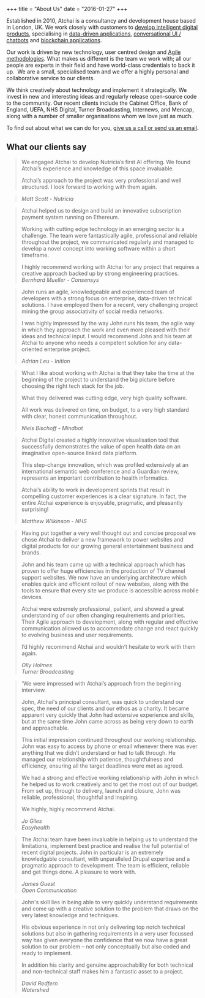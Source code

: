 +++
title = "About Us"
date = "2016-01-27"
+++


Established in 2010, Atchai is a consultancy and development house based in London, UK.  We work closely with customers to [develop intelligent digital products](/we-develop/product-development), specialising in [data-driven applications](/we-develop/data-web-applications), [conversational UI / chatbots](/we-develop/conversational-ui-chatbots) and [blockchain applications](/we-develop/blockchain-ethereum-development).

Our work is driven by new technology, user centred design and [Agile methodologies](/about-us/how-we-work). What makes us different is the team we work with; all our people are experts in their field and have world-class credentials to back it up.  We are a small, specialised team and we offer a highly personal and collaborative service to our clients.

We think creatively about technology and implement it strategically. We invest in new and interesting ideas and regularly release open-source code to the community. Our recent clients include the Cabinet Office, Bank of England, UEFA, NHS Digital, Turner Broadcasting, Internews, and Mencap, along with a number of smaller organisations whom we love just as much.

To find out about what we can do for you, [give us a call or send us an email](#contact).

## What our clients say

> We engaged Atchai to develop Nutricia’s first AI offering.  We found Atchai’s experience and knowledge of this space invaluable.
>
> Atchai’s approach to the project was very professional and well structured. I look forward to working with them again.

> <cite>Matt Scott -
> Nutricia</cite>

<!-- -->

> Atchai helped us to design and build an innovative subscription payment system running on Ethereum.
>
> Working with cutting edge technology in an emerging sector is a challenge.  The team were fantastically agile, professional and reliable throughout the project, we communicated regularly and managed to develop a novel concept into working software within a short timeframe.
>
> I highly recommend working with Atchai for any project that requires a creative approach backed up by strong engineering practices.
> <cite>Bernhard Mueller -
> Consensys</cite>

<!-- -->

> John runs an agile, knowledgeable and experienced team of developers with a strong focus on enterprise, data-driven technical solutions. I have employed them for a recent, very challenging project mining the group associativity of social media networks.
>
> I was highly impressed by the way John runs his team, the agile way in which they approach the work and even more pleased with their ideas and technical input. I would recommend John and his team at Atchai to anyone who needs a competent solution for any data-oriented enterprise project.
>
> <cite>Adrian Leu -
> Inition</cite>

<!-- -->


> What I like about working with Atchai is that they take the time at the beginning of the project to understand the big picture before choosing the right tech stack for the job.
>
> What they delivered was cutting edge, very high quality software.
>
>All work was delivered on time, on budget, to a very high standard with clear, honest communication throughout.
>
> <cite>Niels Bischoff -
> Mindbot</cite>

<!-- -->

> Atchai Digital created a highly innovative visualisation tool that successfully demonstrates the value of open health data on an imaginative open-source linked data platform.
>
> This step-change innovation, which was profiled extensively at an international semantic web conference and a Guardian review, represents an important contribution to health informatics.
>
> Atchai’s ability to work in development sprints that result in compelling customer experiences is a clear signature. In fact, the entire Atchai experience is enjoyable, pragmatic, and pleasantly surprising!
>
> <cite>Matthew Wilkinson -
> NHS</cite>

<!-- -->

> Having put together a very well thought out and concise proposal we chose Atchai to deliver a new framework to power websites and digital products for our growing general entertainment business and brands.
>
> John and his team came up with a technical approach which has proven to offer huge efficiencies in the production of TV channel support websites. We now have an underlying architecture which enables quick and efficient rollout of new websites, along with the tools to ensure that every site we produce is accessible across mobile devices.
>
> Atchai were extremely professional, patient, and showed a great understanding of our often changing requirements and priorities. Their Agile approach to development, along with regular and effective communication allowed us to accommodate change and react quickly to evolving business and user requirements.
>
> I’d highly recommend Atchai and wouldn’t hesitate to work with them again.
>
> <cite>Olly Holmes  
> Turner Broadcasting</cite>

<!-- -->


> 'We were impressed with Atchai’s approach from the beginning interview.
>
> John, Atchai's principal consultant, was quick to understand our spec, the need of our clients and our ethos as a charity. It became apparent very quickly that John had extensive experience and skills, but at the same time John came across as being very down to earth and approachable.
>
> This initial impression continued throughout our working relationship. John was easy to access by phone or email whenever there was ever anything that we didn’t understand or had to talk through. He managed our relationship with patience, thoughtfulness and efficiency, ensuring all the target deadlines were met as agreed.
>
> We had a strong and effective working relationship with John in which he helped us to work creatively and to get the most out of our budget. From set up, through to delivery, launch and closure, John was reliable, professional, thoughtful and inspiring.
>
> We highly, highly recommend Atchai.
>
> <cite>Jo Giles  
> Easyhealth</cite>

<!-- -->

> The Atchai team have been invaluable in helping us to understand the limitations, implement best practice and realise the full potential of recent digital projects. John in particular is an extremely knowledgable consultant, with unparalleled Drupal expertise and a pragmatic approach to development. The team is efficient, reliable and get things done. A pleasure to work with.
>
> <cite>James Guest  
> Open Communication</cite>

<!-- -->

> John's skill lies in being able to very quickly understand requirements and come up with a creative solution to the problem that draws on the very latest knowledge and techniques.
>
> His obvious experience in not only delivering top notch technical solutions but also in gathering requirements in a very user focussed way has given everyone the confidence that we now have a great solution to our problem – not only conceptually but also coded and ready to implement.
>
> In addition his clarity and genuine approachability for both technical and non-technical staff makes him a fantastic asset to a project.
>
> <cite>David Redfern  
> Watershed</cite>

